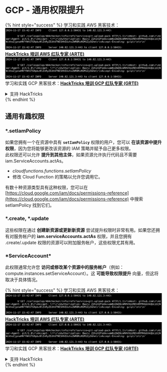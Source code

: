 # GCP - 通用权限提升

{% hint style="success" %}
学习和实践 AWS 黑客技术：<img src="../../../.gitbook/assets/image (1).png" alt="" data-size="line">[**HackTricks 培训 AWS 红队专家 (ARTE)**](https://training.hacktricks.xyz/courses/arte)<img src="../../../.gitbook/assets/image (1).png" alt="" data-size="line">\
学习和实践 GCP 黑客技术：<img src="../../../.gitbook/assets/image (2).png" alt="" data-size="line">[**HackTricks 培训 GCP 红队专家 (GRTE)**<img src="../../../.gitbook/assets/image (2).png" alt="" data-size="line">](https://training.hacktricks.xyz/courses/grte)

<details>

<summary>支持 HackTricks</summary>

* 查看 [**订阅计划**](https://github.com/sponsors/carlospolop)!
* **加入** 💬 [**Discord 群组**](https://discord.gg/hRep4RUj7f) 或 [**Telegram 群组**](https://t.me/peass) 或 **关注** 我们的 **Twitter** 🐦 [**@hacktricks\_live**](https://twitter.com/hacktricks\_live)**.**
* **通过向** [**HackTricks**](https://github.com/carlospolop/hacktricks) 和 [**HackTricks Cloud**](https://github.com/carlospolop/hacktricks-cloud) GitHub 仓库提交 PR 分享黑客技巧。

</details>
{% endhint %}

## 通用有趣权限

### \*.setIamPolicy

如果您拥有一个在资源中具有 **`setIamPolicy`** 权限的用户，您可以 **在该资源中提升权限**，因为您将能够更改该资源的 IAM 策略并赋予自己更多权限。\
此权限还可以允许 **提升到其他主体**，如果资源允许执行代码且不需要 iam.ServiceAccounts.actAs。

* _cloudfunctions.functions.setIamPolicy_
* 修改 Cloud Function 的策略以允许您调用它。

有数十种资源类型具有这种权限，您可以在 [https://cloud.google.com/iam/docs/permissions-reference](https://cloud.google.com/iam/docs/permissions-reference) 中搜索 setIamPolicy 找到它们。

### \*.create, \*.update

这些权限在通过 **创建新资源或更新新资源** 尝试提升权限时非常有用。如果您还拥有对服务帐户的 **iam.serviceAccounts.actAs** 权限，并且您拥有 .create/.update 权限的资源可以附加服务帐户，这些权限尤其有用。

### \*ServiceAccount\*

此权限通常允许您 **访问或修改某个资源中的服务帐户**（例如：compute.instances.setServiceAccount）。这 **可能导致权限提升** 向量，但这将取决于具体情况。

{% hint style="success" %}
学习和实践 AWS 黑客技术：<img src="../../../.gitbook/assets/image (1).png" alt="" data-size="line">[**HackTricks 培训 AWS 红队专家 (ARTE)**](https://training.hacktricks.xyz/courses/arte)<img src="../../../.gitbook/assets/image (1).png" alt="" data-size="line">\
学习和实践 GCP 黑客技术：<img src="../../../.gitbook/assets/image (2).png" alt="" data-size="line">[**HackTricks 培训 GCP 红队专家 (GRTE)**<img src="../../../.gitbook/assets/image (2).png" alt="" data-size="line">](https://training.hacktricks.xyz/courses/grte)

<details>

<summary>支持 HackTricks</summary>

* 查看 [**订阅计划**](https://github.com/sponsors/carlospolop)!
* **加入** 💬 [**Discord 群组**](https://discord.gg/hRep4RUj7f) 或 [**Telegram 群组**](https://t.me/peass) 或 **关注** 我们的 **Twitter** 🐦 [**@hacktricks\_live**](https://twitter.com/hacktricks\_live)**.**
* **通过向** [**HackTricks**](https://github.com/carlospolop/hacktricks) 和 [**HackTricks Cloud**](https://github.com/carlospolop/hacktricks-cloud) GitHub 仓库提交 PR 分享黑客技巧。

</details>
{% endhint %}
